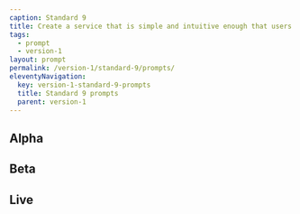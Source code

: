 ```yaml
---
caption: Standard 9
title: Create a service that is simple and intuitive enough that users succeed first time, unaided.
tags:
  - prompt
  - version-1
layout: prompt
permalink: /version-1/standard-9/prompts/
eleventyNavigation:
  key: version-1-standard-9-prompts
  title: Standard 9 prompts
  parent: version-1
---
```


## Alpha

## Beta

## Live
